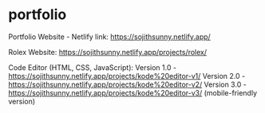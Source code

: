 # portfolio

Portfolio Website - Netlify link: https://sojithsunny.netlify.app/

Rolex Website: https://sojithsunny.netlify.app/projects/rolex/

Code Editor (HTML, CSS, JavaScript):
  Version 1.0 - https://sojithsunny.netlify.app/projects/kode%20editor-v1/
  Version 2.0 - https://sojithsunny.netlify.app/projects/kode%20editor-v2/
  Version 3.0 - https://sojithsunny.netlify.app/projects/kode%20editor-v3/ (mobile-friendly version)

